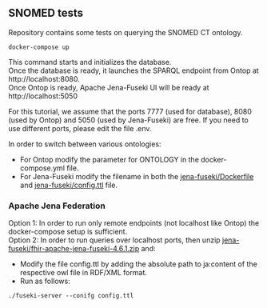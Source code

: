 ## SNOMED tests
Repository contains some tests on querying the SNOMED CT ontology.
```
docker-compose up
```

This command starts and initializes the database.  
Once the database is ready, it launches the SPARQL endpoint from Ontop at http://localhost:8080.  
Once Ontop is ready, Apache Jena-Fuseki UI will be ready at http://localhost:5050

For this tutorial, we assume that the ports 7777 (used for database), 8080 (used by Ontop) and 5050 (used by Jena-Fuseki) are free. If you need to use different ports, please edit the file .env.

In order to switch between various ontologies:
- For Ontop modify the parameter for ONTOLOGY in the docker-compose.yml file.
- For Jena-Fuseki modify the filename in both the [jena-fuseki/Dockerfile](Dockerfile) and [jena-fuseki/config.ttl](config.ttl) file.

### Apache Jena Federation
Option 1: In order to run only remote endpoints (not localhost like Ontop) the docker-compose setup is sufficient.  
Option 2: In order to run queries over localhost ports, then unzip [jena-fuseki/fhir-apache-jena-fuseki-4.6.1.zip](fhir-apache-jena-fuseki-4.6.1.zip) and:
- Modify the file config.ttl by adding the absolute path to ja:content of the respective owl file in RDF/XML format.
- Run as follows:
```
./fuseki-server --conifg config.ttl
```